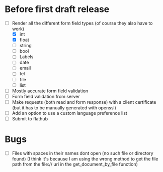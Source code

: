 # Before first draft release
- [ ] Render all the different form field types (of course they also have to work)
    - [X] int
    - [X] float
    - [ ] string
    - [ ] bool
    - [ ] Labels
    - [ ] date
    - [ ] email
    - [ ] tel
    - [ ] file
    - [ ] list
- [ ] Mostly accurate form field validation
- [ ] Form field validation from server
- [ ] Make requests (both read and form response) with a client certificate (but it has to be manually generated with openssl)
- [ ] Add an option to use a custom language preference list
- [ ] Submit to flathub

# Bugs
- [ ] Files with spaces in their names dont open (no such file or directory found) (I think it's because I am using the wrong method to get the file path from the file:// uri in the get_document_by_file function)
